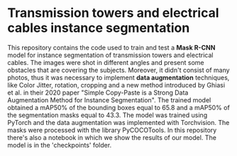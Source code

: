 # Transmission towers and electrical cables instance segmentation

This repository contains the code used to train and test a <b>Mask R-CNN</b> model for instance segmentation of transmission towers and electrical cables. The images were shot in different angles and present some obstacles that are covering the subjects. Moreover, it didn't consist of many photos, thus it was necessary to implement <b>data augmentation</b> techniques, like Color Jitter, rotation, cropping and a new method introduced by Ghiasi et al. in their 2020 paper "Simple Copy-Paste is a Strong Data Augmentation Method for Instance Segmentation". The trained model obtained a mAP50% of the bounding boxes equal to 65.8 and a mAP50% of the segmentation masks equal to 43.3. The model was trained using PyTorch and the data augmentation was implemented with Torchvision. The masks were processed with the library PyCOCOTools. In this repository there's also a notebook in which we show the results of our model. The model is in the 'checkpoints' folder.
